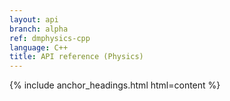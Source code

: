 ```yaml
---
layout: api
branch: alpha
ref: dmphysics-cpp
language: C++
title: API reference (Physics)
---
```

{% include anchor_headings.html html=content %}